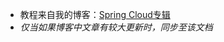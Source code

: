 - 教程来自我的博客：[Spring Cloud专辑](https://jiangtj.gitlab.io/tags/Spring-Cloud/)
- *仅当如果博客中文章有较大更新时，同步至该文档*